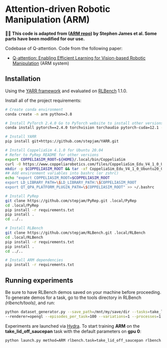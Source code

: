 # Attention-driven Robotic Manipulation (ARM)

🙇‍♂️ **This code is adapted from ([ARM repo](https://github.com/stepjam/ARM)) by Stephen James et al. Some parts have been modified for our use.**

Codebase of Q-attention. Code from the following paper:

- [Q-attention: Enabling Efficient Learning for Vision-based Robotic Manipulation](https://arxiv.org/abs/2105.14829) (ARM system)

## Installation

Using the [YARR framework](https://github.com/stepjam/YARR) and evaluated on [RLBench](https://github.com/stepjam/RLBench#running-headless) 1.1.0.

Install all of the project requirements:
```bash
# Create conda environment
conda create -n arm python=3.8

# Install PyTorch 2.4.0 Go to PyTorch website to install other versions. Some codes can be deprecated.
conda install pytorch==2.4.0 torchvision torchaudio pytorch-cuda=12.1 -c pytorch -c nvidia

# Install YARR
pip install git+https://github.com/stepjam/YARR.git

# Install CoppeliaSim 4.1.0 for Ubuntu 20.04
# Refer to PyRep README for other versions
export COPPELIASIM_ROOT=${HOME}/.local/bin/CoppeliaSim
curl -O https://www.coppeliarobotics.com/files/CoppeliaSim_Edu_V4_1_0_Ubuntu20_04.tar.xz
mkdir -p $COPPELIASIM_ROOT && tar -xf CoppeliaSim_Edu_V4_1_0_Ubuntu20_04.tar.xz -C $COPPELIASIM_ROOT --strip-components 1
## Add environment variables into bashrc (or zshrc)
echo "export COPPELIASIM_ROOT=$COPPELIASIM_ROOT
export LD_LIBRARY_PATH=\$LD_LIBRARY_PATH:\$COPPELIASIM_ROOT
export QT_QPA_PLATFORM_PLUGIN_PATH=\$COPPELIASIM_ROOT" >> ~/.bashrc

# Install PyRep
git clone https://github.com/stepjam/PyRep.git .local/PyRep
cd .local/PyRep
pip install -r requirements.txt
pip install .
cd ../..

# Install RLBench
git clone https://github.com/stepjam/RLBench.git .local/RLBench
cd .local/RLBench
pip install -r requirements.txt
pip install .
cd ../..

# Install ARM dependencies
pip install -r requirements.txt
```

## Running experiments

Be sure to have RLBench demos saved on your machine before proceeding. To generate demos for a task, go to the 
tools directory in RLBench _(rlbench/tools)_, and run:
```bash
python dataset_generator.py --save_path=/mnt/my/save/dir --tasks=take_lid_off_saucepan --image_size=128,128 \
--renderer=opengl --episodes_per_task=100 --variations=1 --processes=1
```


Experiments are launched via [Hydra](https://hydra.cc/). To start training **ARM** on the 
**take_lid_off_saucepan** task with the default parameters on **gpu 0**:
```bash
python launch.py method=ARM rlbench.task=take_lid_off_saucepan rlbench.demo_path=/mnt/my/save/dir framework.gpu=0
```
